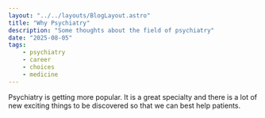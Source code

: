 ```yaml
---
layout: "../../layouts/BlogLayout.astro"
title: "Why Psychiatry"
description: "Some thoughts about the field of psychiatry"
date: "2025-08-05"
tags:
    - psychiatry
    - career
    - choices
    - medicine
---
```


Psychiatry is getting more popular. It is a great specialty and there is a lot of new exciting things to be discovered so that we can best help patients.
